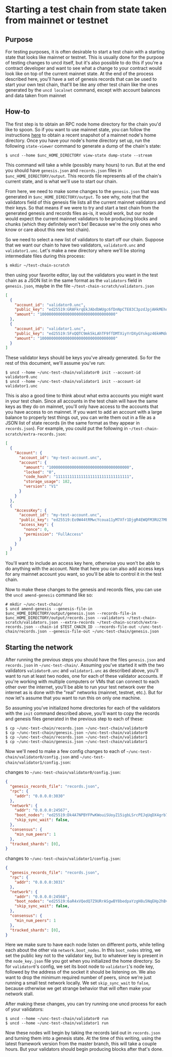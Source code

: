 # Starting a test chain from state taken from mainnet or testnet

## Purpose

For testing purposes, it is often desirable to start a test chain with
a starting state that looks like mainnet or testnet. This is usually
done for the purpose of testing changes to uncd itself, but it's also
possible to do this if you're a contract developer and want to see
what a change to your contract would look like on top of the current
mainnet state. At the end of the process described here, you'll have
a set of genesis records that can be used to start your own test chain,
that'll be like any other test chain like the ones generated by the
`uncd localnet` command, except with account balances and data taken
from mainnet

## How-to

The first step is to obtain an RPC node home directory for the chain
you'd like to spoon. So if you want to use mainnet state, you can
follow the instructions
[here](https://unc-nodes.io/rpc/run-rpc-node-without-uncup#5-get-data-backup-1)
to obtain a recent snapshot of a mainnet node's home directory. Once
you have your node's home directory set up, run the following
`state-viewer` command to generate a dump of the chain's state:

```shell
$ uncd --home $unc_HOME_DIRECTORY view-state dump-state --stream
```

This command will take a while (possibly many hours) to run. But at the
end you should have `genesis.json` and `records.json` files in
`$unc_HOME_DIRECTORY/output`. This records file represents all of the
chain's current state, and is what we'll use to start our chain.

From here, we need to make some changes to the `genesis.json` that was
generated in `$unc_HOME_DIRECTORY/output`. To see why, note that the
validators field of this genesis file lists all the current mainnet
validators and their keys. So that means if we were to try and start a
test chain from the generated genesis and records files as-is, it
would work, but our node would expect the current mainnet validators
to be producing blocks and chunks (which they definitely won't be!
Because we're the only ones who know or care about this new test
chain).

So we need to select a new list of validators to start off our
chain. Suppose that we want our chain to have two validators,
`validator0.unc` and `validator1.unc`. Let's make a new directory
where we'll be storing intermediate files during this process:

```shell
$ mkdir ~/test-chain-scratch
```

then using your favorite editor, lay out the validators you want in
the test chain as a JSON list in the same format as the `validators`
field in `genesis.json`, maybe in the file
`~/test-chain-scratch/validators.json`

```json
[
  {
    "account_id": "validator0.unc",
    "public_key": "ed25519:GRAFkrqEkJAbdbWUgc6fDnNpCTE83C3pzdJpjAHkMEhq",
    "amount": "100000000000000000000000000000000"
  },
  {
    "account_id": "validator1.unc",
    "public_key": "ed25519:5FxQQTC9mk5kLAhTF9ffDMTXiyYrDXyGYskgz46kHMdd",
    "amount": "100000000000000000000000000000000"
  }
]
```

These validator keys should be keys you've already generated. So for
the rest of this document, we'll assume you've run:

```shell
$ uncd --home ~/unc-test-chain/validator0 init --account-id validator0.unc
$ uncd --home ~/unc-test-chain/validator1 init --account-id validator1.unc
```

This is also a good time to think about what extra accounts you might
want in your test chain. Since all accounts in the test chain will
have the same keys as they do on mainnet, you'll only have access to
the accounts that you have access to on mainnet. If you want to add an
account with a large balance to properly test things out, you can
write them out in a file as a JSON list of state records (in the same
format as they appear in `records.json`). For example, you could put
the following in `~/test-chain-scratch/extra-records.json`:

```json
[
  {
    "Account": {
      "account_id": "my-test-account.unc",
      "account": {
        "amount": "10000000000000000000000000000000000",
        "locked": "0",
        "code_hash": "11111111111111111111111111111111",
        "storage_usage": 182,
        "version": "V1"
      }
    }
  },
  {
    "AccessKey": {
      "account_id": "my-test-account.unc",
      "public_key": "ed25519:Eo9W44tRMwcYcoua11yM7Xfr1DjgR4EWQFM3RU27MEX8",
      "access_key": {
        "nonce": 0,
        "permission": "FullAccess"
      }
    }
  }
]
```

You'll want to include an access key here, otherwise you won't be able
to do anything with the account. Note that here you can also add
access keys for any mainnet account you want, so you'll be able to
control it in the test chain.

Now to make these changes to the genesis and records files, you can
use the `uncd amend-genesis` command like so:

```shell
# mkdir ~/unc-test-chain/
$ uncd amend-genesis --genesis-file-in $unc_HOME_DIRECTORY/output/genesis.json --records-file-in $unc_HOME_DIRECTORY/output/records.json --validators ~/test-chain-scratch/validators.json --extra-records ~/test-chain-scratch/extra-records.json --chain-id $TEST_CHAIN_ID --records-file-out ~/unc-test-chain/records.json --genesis-file-out ~/unc-test-chain/genesis.json
```

## Starting the network

After running the previous steps you should have the files
`genesis.json` and `records.json` in `~/unc-test-chain/`. Assuming
you've started it with the two validators `validator0.unc` and
`validator1.unc` as described above, you'll want to run at least two
nodes, one for each of these validator accounts. If you're working
with multiple computers or VMs that can connect to each other over the
internet, you'll be able to run your test network over the internet as
is done with the "real" networks (mainnet, testnet, etc.). But for now
let's assume that you want to run this on only one machine.

So assuming you've initialized home directories for each of the
validators with the `init` command described above, you'll want to
copy the records and genesis files generated in the previous step to
each of these:

```shell
$ cp ~/unc-test-chain/records.json ~/unc-test-chain/validator0
$ cp ~/unc-test-chain/genesis.json ~/unc-test-chain/validator0
$ cp ~/unc-test-chain/records.json ~/unc-test-chain/validator1
$ cp ~/unc-test-chain/genesis.json ~/unc-test-chain/validator1
```

Now we'll need to make a few config changes to each of
`~/unc-test-chain/validator0/config.json` and
`~/unc-test-chain/validator1/config.json`:

changes to `~/unc-test-chain/validator0/config.json`:

```json
{
  "genesis_records_file": "records.json",
  "rpc": {
    "addr": "0.0.0.0:3030"
  },
  "network": {
    "addr": "0.0.0.0:24567",
    "boot_nodes": "ed25519:Dk4A7NPBYFPwKWouiSUoyZ15igbLSrcPEJqUqDX4grb7@127.0.0.1:24568",
    "skip_sync_wait": false,
  },
  "consensus": {
    "min_num_peers": 1
  },
  "tracked_shards": [0],
}
```

changes to `~/unc-test-chain/validator1/config.json`:

```json
{
  "genesis_records_file": "records.json",
  "rpc": {
    "addr": "0.0.0.0:3031"
  },
  "network": {
    "addr": "0.0.0.0:24568",
    "boot_nodes": "ed25519:6aR4xVQedQ7Z9URrASgwBY8bedpaYzgH8u5NqEHp2hBv@127.0.0.1:24567",
    "skip_sync_wait": false,
  },
  "consensus": {
    "min_num_peers": 1
  },
  "tracked_shards": [0],
}
```

Here we make sure to have each node listen on different ports, while
telling each about the other via `network.boot_nodes`. In this
`boot_nodes` string, we set the public key not to the validator key,
but to whatever key is present in the `node_key.json` file you got
when you initialized the home directory. So for `validator0`'s config,
we set its boot node to `validator1`'s node key, followed by the
address of the socket it should be listening on. We also want to drop
the minimum required number of peers, since we're just running a small
test network locally. We set `skip_sync_wait` to `false`, because
otherwise we get strange behavior that will often make your network
stall.

After making these changes, you can try running one uncd process for
each of your validators:

```shell
$ uncd --home ~/unc-test-chain/validator0 run
$ uncd --home ~/unc-test-chain/validator1 run
```

Now these nodes will begin by taking the records laid out in
`records.json` and turning them into a genesis state. At the time of
this writing, using the latest framework version from the master
branch, this will take a couple hours. But your validators should
begin producing blocks after that's done.